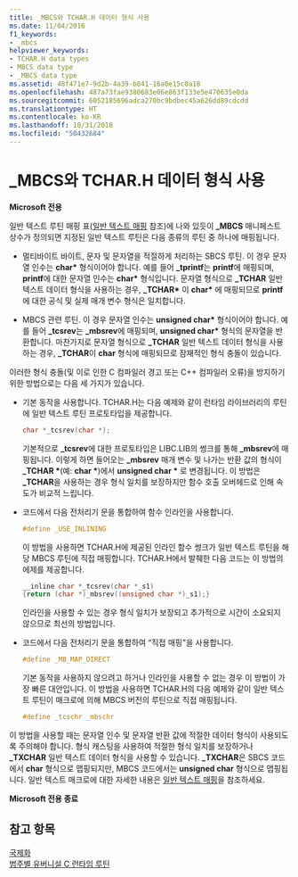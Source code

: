 ```yaml
---
title: _MBCS와 TCHAR.H 데이터 형식 사용
ms.date: 11/04/2016
f1_keywords:
- _mbcs
helpviewer_keywords:
- TCHAR.H data types
- MBCS data type
- _MBCS data type
ms.assetid: 48f471e7-9d2b-4a39-b841-16a0e15c0a18
ms.openlocfilehash: 487a73fae9380683e06e863f133e5e470635e0da
ms.sourcegitcommit: 6052185696adca270bc9bdbec45a626dd89cdcdd
ms.translationtype: HT
ms.contentlocale: ko-KR
ms.lasthandoff: 10/31/2018
ms.locfileid: "50432684"
---
```

# <a name="using-tcharh-data-types-with-mbcs"></a>_MBCS와 TCHAR.H 데이터 형식 사용

**Microsoft 전용**

일반 텍스트 루틴 매핑 표([일반 텍스트 매핑](../c-runtime-library/generic-text-mappings.md) 참조)에 나와 있듯이 **_MBCS** 매니페스트 상수가 정의되면 지정된 일반 텍스트 루틴은 다음 종류의 루틴 중 하나에 매핑됩니다.

- 멀티바이트 바이트, 문자 및 문자열을 적절하게 처리하는 SBCS 루틴. 이 경우 문자열 인수는 **char&#42;** 형식이어야 합니다. 예를 들어 **_tprintf**는 **printf**에 매핑되며, **printf**에 대한 문자열 인수는 **char&#42;** 형식입니다. 문자열 형식으로 **_TCHAR** 일반 텍스트 데이터 형식을 사용하는 경우, **_TCHAR&#42;** 이 **char&#42;** 에 매핑되므로 **printf**에 대한 공식 및 실제 매개 변수 형식은 일치합니다.

- MBCS 관련 루틴. 이 경우 문자열 인수는 __unsigned char&#42;__ 형식이어야 합니다. 예를 들어 **_tcsrev**는 **_mbsrev**에 매핑되며, __unsigned char&#42;__ 형식의 문자열을 반환합니다. 마찬가지로 문자열 형식으로 **_TCHAR** 일반 텍스트 데이터 형식을 사용하는 경우, **_TCHAR**이 **char** 형식에 매핑되므로 잠재적인 형식 충돌이 있습니다.

이러한 형식 충돌(및 이로 인한 C 컴파일러 경고 또는 C++ 컴파일러 오류)을 방지하기 위한 방법으로는 다음 세 가지가 있습니다.

- 기본 동작을 사용합니다. TCHAR.H는 다음 예제와 같이 런타임 라이브러리의 루틴에 일반 텍스트 루틴 프로토타입을 제공합니다.

   ```C
   char *_tcsrev(char *);
   ```

   기본적으로 **_tcsrev**에 대한 프로토타입은 LIBC.LIB의 썽크를 통해 **_mbsrev**에 매핑됩니다. 이렇게 하면 들어오는 **_mbsrev** 매개 변수 및 나가는 반환 값의 형식이 **_TCHAR &#42;**(예: **char &#42;**)에서 **unsigned char &#42;** 로 변경됩니다. 이 방법은 **_TCHAR**을 사용하는 경우 형식 일치를 보장하지만 함수 호출 오버헤드로 인해 속도가 비교적 느립니다.

- 코드에서 다음 전처리기 문을 통합하여 함수 인라인을 사용합니다.

   ```C
   #define _USE_INLINING
   ```

   이 방법을 사용하면 TCHAR.H에 제공된 인라인 함수 썽크가 일반 텍스트 루틴을 해당 MBCS 루틴에 직접 매핑합니다. TCHAR.H에서 발췌한 다음 코드는 이 방법의 에제를 제공합니다.

   ```C
   __inline char *_tcsrev(char *_s1)
   {return (char *)_mbsrev((unsigned char *)_s1);}
   ```

   인라인을 사용할 수 있는 경우 형식 일치가 보장되고 추가적으로 시간이 소요되지 않으므로 최선의 방법입니다.

- 코드에서 다음 전처리기 문을 통합하여 “직접 매핑"을 사용합니다.

   ```C
   #define _MB_MAP_DIRECT
   ```

   기본 동작을 사용하지 않으려고 하거나 인라인을 사용할 수 없는 경우 이 방법이 가장 빠른 대안입니다. 이 방법을 사용하면 TCHAR.H의 다음 예제와 같이 일반 텍스트 루틴이 매크로에 의해 MBCS 버전의 루틴으로 직접 매핑됩니다.

   ```C
   #define _tcschr _mbschr
   ```

이 방법을 사용할 때는 문자열 인수 및 문자열 반환 값에 적절한 데이터 형식이 사용되도록 주의해야 합니다. 형식 캐스팅을 사용하여 적절한 형식 일치를 보장하거나 **_TXCHAR** 일반 텍스트 데이터 형식을 사용할 수 있습니다. **_TXCHAR**은 SBCS 코드에서 **char** 형식으로 맵핑되지만, MBCS 코드에서는 **unsigned char** 형식으로 맵핑됩니다. 일반 텍스트 매크로에 대한 자세한 내용은 [일반 텍스트 매핑](../c-runtime-library/generic-text-mappings.md)을 참조하세요.

**Microsoft 전용 종료**

## <a name="see-also"></a>참고 항목

[국제화](../c-runtime-library/internationalization.md)<br/>
[범주별 유버니설 C 런타임 루틴](../c-runtime-library/run-time-routines-by-category.md)<br/>
